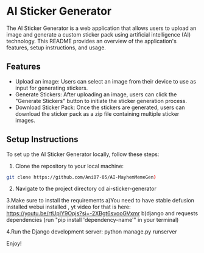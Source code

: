 # AI Sticker Generator

The AI Sticker Generator is a web application that allows users to upload an image and generate a custom sticker pack using artificial intelligence (AI) technology. This README provides an overview of the application's features, setup instructions, and usage.

## Features

- Upload an image: Users can select an image from their device to use as input for generating stickers.
- Generate Stickers: After uploading an image, users can click the "Generate Stickers" button to initiate the sticker generation process.
- Download Sticker Pack: Once the stickers are generated, users can download the sticker pack as a zip file containing multiple sticker images.

## Setup Instructions

To set up the AI Sticker Generator locally, follow these steps:

1. Clone the repository to your local machine:

```bash
git clone https://github.com/Ani07-05/AI-MayhemMemeGen)

```
2. Navigate to the project directory
   cd ai-sticker-generator

3.Make sure to install the requirements
  a)You need to have stable defusion installed webui installed , yt video for that is here: https://youtu.be/rtUpIY9Opjs?si=-2XBgt6svooGVxmr
  b)django and requests dependencies (run "pip install 'dependency-name'" in your terminal)

4.Run the Django development server:
python manage.py runserver


Enjoy!
